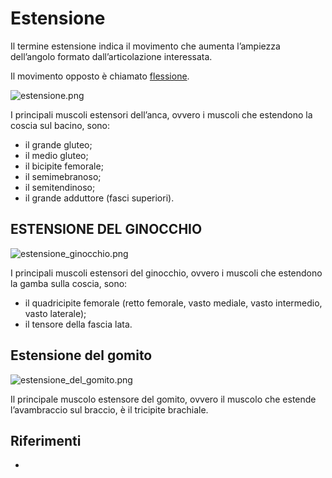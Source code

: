 # Estensione

Il termine estensione indica il movimento che aumenta l’ampiezza dell’angolo formato dall’articolazione interessata.

Il movimento opposto è chiamato [flessione](flessione.md).

![estensione.png](estensione.png)

I principali muscoli estensori dell’anca, ovvero i muscoli che estendono la coscia sul bacino, sono:

- il grande gluteo;
- il medio gluteo;
- il bicipite femorale;
- il semimebranoso;
- il semitendinoso;
- il grande adduttore (fasci superiori).

## ESTENSIONE DEL GINOCCHIO

![estensione_ginocchio.png](estensione_ginocchio.png)

I principali muscoli estensori del ginocchio, ovvero i muscoli che estendono la gamba sulla coscia, sono:

- il quadricipite femorale (retto femorale, vasto mediale, vasto intermedio, vasto laterale);
- il tensore della fascia lata.

## Estensione del gomito

![estensione_del_gomito.png](estensione_del_gomito.png)

Il principale muscolo estensore del gomito, ovvero il muscolo che estende l’avambraccio sul braccio, è il tricipite
brachiale.

## Riferimenti
- [](http://www.trainingpedia.it/glossario/e/estensione)